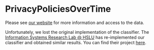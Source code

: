# PrivacyPoliciesOverTime

Please see [our website](https://privacypolicies.cs.princeton.edu/) for more information and access to the data.

Unfortunately, we lost the original implementation of the classifier. The [Information Systems Research Lab @ HSLU](https://www.hslu.ch/en/lucerne-school-of-information-technology/research/distributed-ledger-technology/) has re-implemented our classifier and obtained similar results. You can find their project [here](https://gitlab.enterpriselab.ch/ashankar/policy-classifier).
